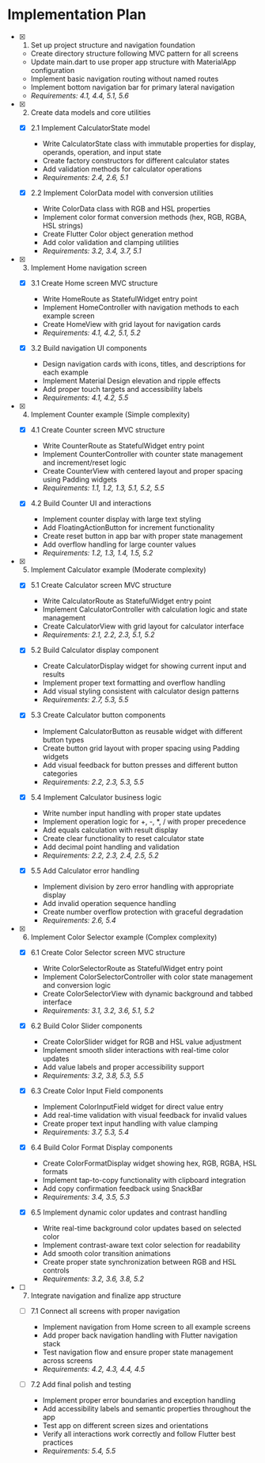 # Implementation Plan

- [x] 1. Set up project structure and navigation foundation
  - Create directory structure following MVC pattern for all screens
  - Update main.dart to use proper app structure with MaterialApp configuration
  - Implement basic navigation routing without named routes
  - Implement bottom navigation bar for primary lateral navigation
  - _Requirements: 4.1, 4.4, 5.1, 5.6_

- [x] 2. Create data models and core utilities
  - [x] 2.1 Implement CalculatorState model
    - Write CalculatorState class with immutable properties for display, operands, operation, and input state
    - Create factory constructors for different calculator states
    - Add validation methods for calculator operations
    - _Requirements: 2.4, 2.6, 5.1_

  - [x] 2.2 Implement ColorData model with conversion utilities
    - Write ColorData class with RGB and HSL properties
    - Implement color format conversion methods (hex, RGB, RGBA, HSL strings)
    - Create Flutter Color object generation method
    - Add color validation and clamping utilities
    - _Requirements: 3.2, 3.4, 3.7, 5.1_

- [x] 3. Implement Home navigation screen
  - [x] 3.1 Create Home screen MVC structure
    - Write HomeRoute as StatefulWidget entry point
    - Implement HomeController with navigation methods to each example screen
    - Create HomeView with grid layout for navigation cards
    - _Requirements: 4.1, 4.2, 5.1, 5.2_

  - [x] 3.2 Build navigation UI components
    - Design navigation cards with icons, titles, and descriptions for each example
    - Implement Material Design elevation and ripple effects
    - Add proper touch targets and accessibility labels
    - _Requirements: 4.1, 4.2, 5.5_

- [x] 4. Implement Counter example (Simple complexity)
  - [x] 4.1 Create Counter screen MVC structure
    - Write CounterRoute as StatefulWidget entry point
    - Implement CounterController with counter state management and increment/reset logic
    - Create CounterView with centered layout and proper spacing using Padding widgets
    - _Requirements: 1.1, 1.2, 1.3, 5.1, 5.2, 5.5_

  - [x] 4.2 Build Counter UI and interactions
    - Implement counter display with large text styling
    - Add FloatingActionButton for increment functionality
    - Create reset button in app bar with proper state management
    - Add overflow handling for large counter values
    - _Requirements: 1.2, 1.3, 1.4, 1.5, 5.2_

- [x] 5. Implement Calculator example (Moderate complexity)
  - [x] 5.1 Create Calculator screen MVC structure
    - Write CalculatorRoute as StatefulWidget entry point
    - Implement CalculatorController with calculation logic and state management
    - Create CalculatorView with grid layout for calculator interface
    - _Requirements: 2.1, 2.2, 2.3, 5.1, 5.2_

  - [x] 5.2 Build Calculator display component
    - Create CalculatorDisplay widget for showing current input and results
    - Implement proper text formatting and overflow handling
    - Add visual styling consistent with calculator design patterns
    - _Requirements: 2.7, 5.3, 5.5_

  - [x] 5.3 Create Calculator button components
    - Implement CalculatorButton as reusable widget with different button types
    - Create button grid layout with proper spacing using Padding widgets
    - Add visual feedback for button presses and different button categories
    - _Requirements: 2.2, 2.3, 5.3, 5.5_

  - [x] 5.4 Implement Calculator business logic
    - Write number input handling with proper state updates
    - Implement operation logic for +, -, *, / with proper precedence
    - Add equals calculation with result display
    - Create clear functionality to reset calculator state
    - Add decimal point handling and validation
    - _Requirements: 2.2, 2.3, 2.4, 2.5, 5.2_

  - [x] 5.5 Add Calculator error handling
    - Implement division by zero error handling with appropriate display
    - Add invalid operation sequence handling
    - Create number overflow protection with graceful degradation
    - _Requirements: 2.6, 5.4_

- [x] 6. Implement Color Selector example (Complex complexity)
  - [x] 6.1 Create Color Selector screen MVC structure
    - Write ColorSelectorRoute as StatefulWidget entry point
    - Implement ColorSelectorController with color state management and conversion logic
    - Create ColorSelectorView with dynamic background and tabbed interface
    - _Requirements: 3.1, 3.2, 3.6, 5.1, 5.2_

  - [x] 6.2 Build Color Slider components
    - Create ColorSlider widget for RGB and HSL value adjustment
    - Implement smooth slider interactions with real-time color updates
    - Add value labels and proper accessibility support
    - _Requirements: 3.2, 3.8, 5.3, 5.5_

  - [x] 6.3 Create Color Input Field components
    - Implement ColorInputField widget for direct value entry
    - Add real-time validation with visual feedback for invalid values
    - Create proper text input handling with value clamping
    - _Requirements: 3.7, 5.3, 5.4_

  - [x] 6.4 Build Color Format Display components
    - Create ColorFormatDisplay widget showing hex, RGB, RGBA, HSL formats
    - Implement tap-to-copy functionality with clipboard integration
    - Add copy confirmation feedback using SnackBar
    - _Requirements: 3.4, 3.5, 5.3_

  - [x] 6.5 Implement dynamic color updates and contrast handling
    - Write real-time background color updates based on selected color
    - Implement contrast-aware text color selection for readability
    - Add smooth color transition animations
    - Create proper state synchronization between RGB and HSL controls
    - _Requirements: 3.2, 3.6, 3.8, 5.2_

- [ ] 7. Integrate navigation and finalize app structure
  - [ ] 7.1 Connect all screens with proper navigation
    - Implement navigation from Home screen to all example screens
    - Add proper back navigation handling with Flutter navigation stack
    - Test navigation flow and ensure proper state management across screens
    - _Requirements: 4.2, 4.3, 4.4, 4.5_

  - [ ] 7.2 Add final polish and testing
    - Implement proper error boundaries and exception handling
    - Add accessibility labels and semantic properties throughout the app
    - Test app on different screen sizes and orientations
    - Verify all interactions work correctly and follow Flutter best practices
    - _Requirements: 5.4, 5.5_